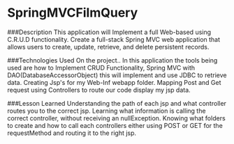 # SpringMVCFilmQuery

###Description
This application will Implement a full Web-based using C.R.U.D functionality.
Create a full-stack Spring MVC web application that allows users to create, update, retrieve, and delete persistent records.

###Technologies Used
On the project..
In this application the tools being used are how to Implement CRUD Functionality,
Spring MVC with DAO(DatabaseAccessorObject) this will implement and use JDBC to retrieve data.
Creating Jsp's for my Web-Inf webapp folder. Mapping Post and Get request using Controllers to route our code display my jsp data.

###Lesson Learned
Understanding the path of each jsp and what controller routes you to the correct jsp.
Learning what information is calling the correct controller, without receiving an nullException. 
Knowing what folders to create and how to call each controllers either using POST or GET for the requestMethod and routing it to the right jsp. 

